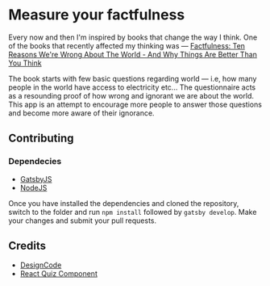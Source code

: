 # Measure your factfulness
Every now and then I'm inspired by books that change the way I think. One of the books that recently affected my thinking was — [Factfulness: Ten Reasons We're Wrong About The World - And Why Things Are Better Than You Think](https://amzn.to/2vse4Ib)

The book starts with few basic questions regarding world — i.e, how many people in the world have access to electricity etc... The questionnaire acts as a resounding proof of how wrong and ignorant we are about the world. This app is an attempt to encourage more people to answer those questions and become more aware of their ignorance. 

## Contributing
### Dependecies
- [GatsbyJS](https://www.gatsbyjs.org/)
- [NodeJS](https://nodejs.org/en/)

Once you have installed the dependencies and cloned the repository, switch to the folder and run `npm install` followed by `gatsby develop`. Make your changes and submit your pull requests.

## Credits
- [DesignCode](https://designcode.io/)
- [React Quiz Component](https://wingkwong.github.io/react-quiz-component/)
